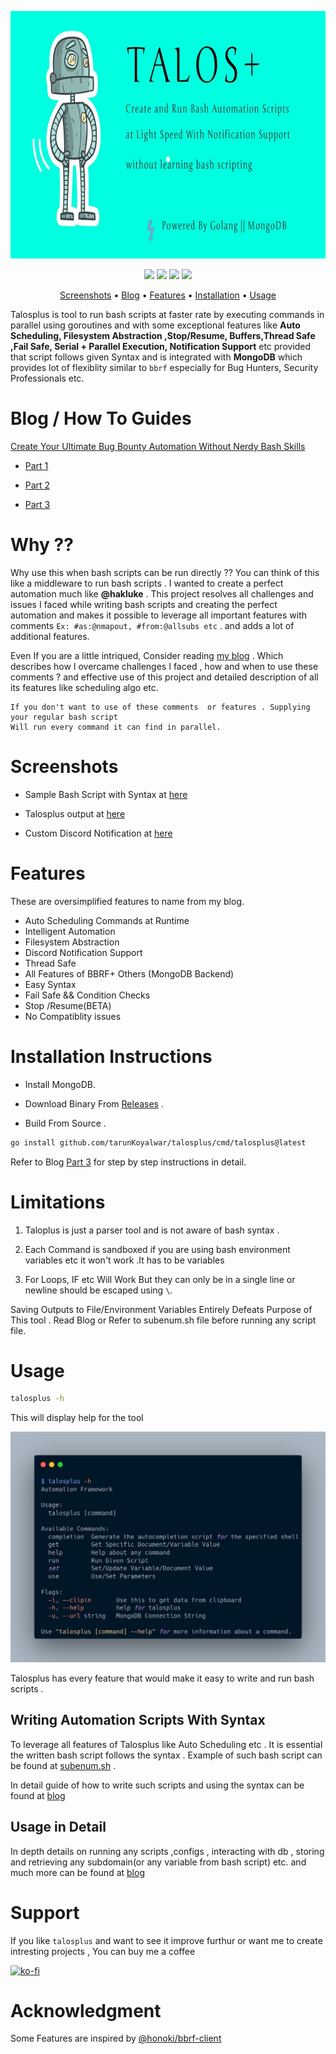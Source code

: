 <p align="center" >
<img src="static/banner.jpeg" width="800" height="396" >
</br>
</p>


<p align="center">
<a href="https://opensource.org/licenses/BSD-3-Clause"><img src="https://img.shields.io/badge/license-BSD-_red.svg"></a>
<a href="https://goreportcard.com/badge/github.com/tarunKoyalwar/talosplus"><img src="https://goreportcard.com/badge/github.com/tarunKoyalwar/talosplus"></a>
<a href="https://github.com/tarunKoyalwar/talosplus/releases"><img src="https://img.shields.io/github/release/tarunKoyalwar/talosplus"></a>
<a href="https://twitter.com/KoyalwarTarun"><img src="https://img.shields.io/twitter/follow/KoyalwarTarun.svg?logo=twitter"></a>
</p>

<p align="center">
 <a href="#screenshots">Screenshots</a> •
 <a href="#blogs">Blog</a> •
  <a href="#features">Features</a> •
  <a href="#installation-instructions">Installation</a> •
  <a href="#usage">Usage</a> 
</p>


Talosplus is tool to run bash scripts at faster rate by executing commands in parallel using goroutines and with some exceptional features like **Auto Scheduling, Filesystem Abstraction ,Stop/Resume, Buffers,Thread Safe ,Fail Safe, Serial + Parallel Execution, Notification Support** etc provided that script follows given Syntax and is integrated with **MongoDB** which provides lot of flexiblity similar to `bbrf` especially for Bug Hunters, Security Professionals etc.

# Blog / How To Guides

[Create Your Ultimate Bug Bounty Automation Without Nerdy Bash Skills](https://medium.com/@zealousme/create-your-ultimate-bug-bounty-automation-without-nerdy-bash-skills-part-1-a78c2b109731)

- [Part 1](https://medium.com/@zealousme/create-your-ultimate-bug-bounty-automation-without-nerdy-bash-skills-part-1-a78c2b109731)

- [Part 2](https://medium.com/@zealousme/create-your-ultimate-bug-bounty-automation-without-nerdy-bash-skills-part-2-c8cd72018922)

- [Part 3](https://medium.com/@zealousme/create-your-ultimate-bug-bounty-automation-without-nerdy-bash-skills-part-3-7ee2b353a781)

# Why ??

Why use this when bash scripts can be run directly ?? You can think of this like a middleware to run bash scripts . I wanted to create a perfect automation much like **@hakluke** . This project resolves all challenges and issues I faced while writing bash scripts and creating the perfect automation and makes it possible to leverage all important features with comments `Ex: #as:@nmapout, #from:@allsubs etc` . and adds a lot of additional features.

Even If you are a little intriqued, Consider reading [my blog](https://medium.com/@zealousme/create-your-ultimate-bug-bounty-automation-without-nerdy-bash-skills-part-1-a78c2b109731) . Which describes how I overcame challenges I faced , how and when to use these comments ? and effective use of this project and detailed description of all its features like scheduling algo etc.


~~~
If you don't want to use of these comments  or features . Supplying your regular bash script
Will run every command it can find in parallel.
~~~

# Screenshots


- Sample Bash Script with Syntax at [here](static/script.png)

- Talosplus output at [here](static/cmdout.png)

- Custom Discord Notification at [here](static/notification.png)


# Features

These are oversimplified features to name from my blog.

- Auto Scheduling Commands at Runtime
- Intelligent Automation
- Filesystem Abstraction
- Discord Notification Support
- Thread Safe
- All Features of BBRF+ Others (MongoDB Backend)
- Easy Syntax
- Fail Safe && Condition Checks
- Stop /Resume(BETA) 
- No Compatiblity issues

# Installation Instructions

- Install MongoDB.

- Download Binary From [Releases](https://github.com/tarunKoyalwar/talosplus/releases) .

- Build From Source .

~~~sh
go install github.com/tarunKoyalwar/talosplus/cmd/talosplus@latest
~~~


Refer to Blog [Part 3](https://medium.com/@zealousme/create-your-ultimate-bug-bounty-automation-without-nerdy-bash-skills-part-3-7ee2b353a781) for step by step instructions in detail.


# Limitations

1. Taloplus is just a parser tool and is not aware of bash syntax .

2. Each Command is sandboxed if you are using bash environment variables etc it won't work .It has to be variables

3. For Loops, IF etc Will Work But they can only be in a single line or newline should be escaped using `\`.


Saving Outputs to File/Environment Variables Entirely Defeats Purpose of This tool .
Read Blog or Refer to subenum.sh file before running any script file.


# Usage

```sh
talosplus -h
```

This will display help for the tool

<p align="center" >
<img src="static/taloshelp.png" >
</br>
</p>


Talosplus has every feature that would make it easy to write and run bash scripts . 

## Writing Automation Scripts With Syntax
To leverage all features of Talosplus like Auto Scheduling etc . It is essential the written bash script follows the syntax . Example of such bash script can be found at [subenum.sh](examples/subenum.sh) . 

In detail guide of how to write such scripts and using the syntax can be found at [blog](https://medium.com/@zealousme/create-your-ultimate-bug-bounty-automation-without-nerdy-bash-skills-part-2-c8cd72018922)

## Usage in Detail

In depth details on running any scripts ,configs , interacting with db , storing and retrieving any subdomain(or any variable from bash script) etc. and much more can be found at [blog](https://medium.com/@zealousme/create-your-ultimate-bug-bounty-automation-without-nerdy-bash-skills-part-3-7ee2b353a781)

# Support

If you like `talosplus` and want to see it improve furthur or want me to create intresting projects , You can buy me a coffee 

[![ko-fi](https://ko-fi.com/img/githubbutton_sm.svg)](https://ko-fi.com/B0B4CPU5V)

# Acknowledgment

Some Features are inspired by [@honoki/bbrf-client](https://github.com/honoki/bbrf-client)